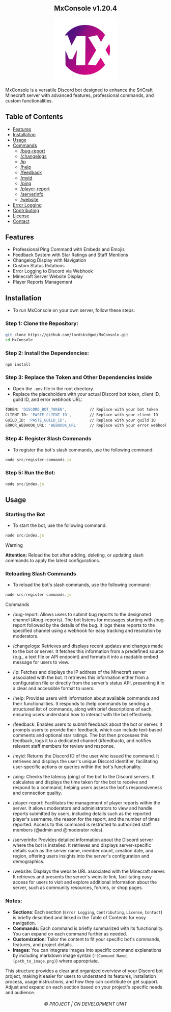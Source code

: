 <h2 align="center">
    MxConsole v1.20.4
</h2>

<p align="center">
    <img src="MxConsole2.png" alt="MxConsole Logo" width="200"/>
</p>

MxConsole is a versatile Discord bot designed to enhance the SriCraft Minecraft server with advanced features, professional commands, and custom functionalities.

## Table of Contents

- [Features](#features)
- [Installation](#installation)
- [Usage](#usage)
- [Commands](#commands)
  - [/bug-report](#bug-report)
  - [/changelogs](#changelogs)
  - [/ip](#ip)
  - [/help](#help)
  - [/feedback](#feedback)
  - [/myid](#myid)
  - [/ping](#ping)
  - [/player-report](#player-report)
  - [/serverinfo](#serverinfo)
  - [/website](#website)
- [Error Logging](#error-logging)
- [Contributing](#contributing)
- [License](#license)
- [Contact](#contact)

## Features

- Professional Ping Command with Embeds and Emojis
- Feedback System with Star Ratings and Staff Mentions
- Changelog Display with Navigation
- Custom Status Rotations
- Error Logging to Discord via Webhook
- Minecraft Server Website Display
- Player Reports Management

## Installation

- To run MxConsole on your own server, follow these steps:

 ### Step 1: Clone the Repository:

 ```sh
 git clone https://github.com/lordskidgod/MxConsole.git
 cd MxConsole
 ```

 ### Step 2: Install the Dependencies:
 ```sh
 npm install
 ```

 ### Step 3: Replace the Token and Other Dependencies Inside
 - Open the `.env` file in the root directory.
 - Replace the placeholders with your actual Discord bot token, client ID, guild ID, and error webhook URL:
  
 ```sh
 TOKEN: 'DISCORD_BOT_TOKEN',          // Replace with your bot token
 CLIENT_ID: 'PASTE_CLIENT_ID',        // Replace with your client ID
 GUILD_ID: 'PASTE_GUILD_ID',          // Replace with your guild ID
 ERROR_WEBHOOK_URL: 'WEBHOOK_URL'     // Replace with your error webhook URL
  ```

  ### Step 4: Register Slash Commands

  - To register the bot's slash commands, use the following command:

  ```js
  node src/register-commands.js
  ```

  ### Step 5: Run the Bot:
   ```js
   node src/index.js
   ```

## Usage

### Starting the Bot

- To start the bot, use the following command:

```js
node src/index.js
```


> [!WARNING]
> 
> **Attention:** Reload the bot after adding, deleting, or updating slash commands to apply the latest configurations.

### Reloading Slash Commands

- To reload the bot's slash commands, use the following command:

```js
node src/register-commands.js
```

Commands
- /bug-report: Allows users to submit bug reports to the designated channel (#bug-reports). The bot listens for messages starting with /bug-report followed by the details of the bug. It logs these reports to the specified channel using a webhook for easy tracking and resolution by moderators.

- /changelogs: Retrieves and displays recent updates and changes made to the bot or server. It fetches this information from a predefined source (e.g., a text file or API endpoint) and formats it into a readable embed message for users to view.

- /ip: Fetches and displays the IP address of the Minecraft server associated with the bot. It retrieves this information either from a configuration file or directly from the server's status API, presenting it in a clear and accessible format to users.

- /help: Provides users with information about available commands and their functionalities. It responds to /help commands by sending a structured list of commands, along with brief descriptions of each, ensuring users understand how to interact with the bot effectively.

- /feedback: Enables users to submit feedback about the bot or server. It prompts users to provide their feedback, which can include text-based comments and optional star ratings. The bot then processes this feedback, logs it to a dedicated channel (#feedback), and notifies relevant staff members for review and response.

- /myid: Returns the Discord ID of the user who issued the command. It retrieves and displays the user's unique Discord identifier, facilitating user-specific actions or queries within the bot's functionality.

- /ping: Checks the latency (ping) of the bot to the Discord servers. It calculates and displays the time taken for the bot to receive and respond to a command, helping users assess the bot's responsiveness and connection quality.

- /player-report: Facilitates the management of player reports within the server. It allows moderators and administrators to view and handle reports submitted by users, including details such as the reported player's username, the reason for the report, and the number of times reported. Access to this command is restricted to authorized staff members (@admin and @moderator roles).

- /serverinfo: Provides detailed information about the Discord server where the bot is installed. It retrieves and displays server-specific details such as the server name, member count, creation date, and region, offering users insights into the server's configuration and demographics.

- /website: Displays the website URL associated with the Minecraft server. It retrieves and presents the server's website link, facilitating easy access for users to visit and explore additional information about the server, such as community resources, forums, or shop pages.

### Notes:
- **Sections**: Each section (`Error Logging`, `Contributing`, `License`, `Contact`) is briefly described and linked in the Table of Contents for easy navigation.
- **Commands**: Each command is briefly summarized with its functionality. You can expand on each command further as needed.
- **Customization**: Tailor the content to fit your specific bot's commands, features, and project details.
- **Images**: You can integrate images into specific command explanations by including markdown image syntax (`![Command Name](path_to_image.png)`) where appropriate.
  
This structure provides a clear and organized overview of your Discord bot project, making it easier for users to understand its features, installation process, usage instructions, and how they can contribute or get support. Adjust and expand on each section based on your project's specific needs and audience.


<h6 align="center">©️ PROJECT | CN DEVELOPMENT UNIT</h6>

